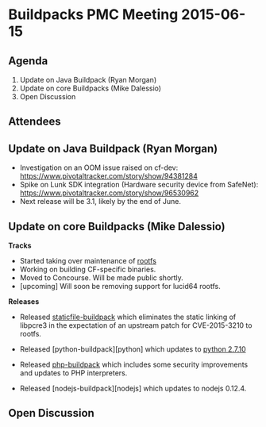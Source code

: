 # Buildpacks PMC Meeting 2015-06-15

## Agenda

1. Update on Java Buildpack (Ryan Morgan)
2. Update on core Buildpacks (Mike Dalessio)
3. Open Discussion


## Attendees


## Update on Java Buildpack (Ryan Morgan)
* Investigation on an OOM issue raised on cf-dev: https://www.pivotaltracker.com/story/show/94381284
* Spike on Lunk SDK integration (Hardware security device from SafeNet): https://www.pivotaltracker.com/story/show/96530962
* Next release will be 3.1, likely by the end of June.

## Update on core Buildpacks (Mike Dalessio)

__Tracks__

* Started taking over maintenance of [rootfs][stacks]
* Working on building CF-specific binaries.
* Moved to Concourse. Will be made public shortly.
* [upcoming] Will soon be removing support for lucid64 rootfs.


__Releases__

* Released [staticfile-buildpack][static] which eliminates the static linking of libpcre3 in the expectation of an upstream patch for CVE-2015-3210 to rootfs.
* Released [python-buildpack][python] which updates to [python 2.7.10][pyrelease]
* Released [php-buildpack][php] which includes some security improvements and updates to PHP interpreters.
* Released [nodejs-buildpack][nodejs] which updates to nodejs 0.12.4.

  [stacks]: https://github.com/cloudfoundry/stacks
  [static]: https://github.com/cloudfoundry/staticfile-buildpack/releases
  [pyrelease]: https://hg.python.org/cpython/raw-file/15c95b7d81dc/Misc/NEWS
  [php]: https://github.com/cloudfoundry/php-buildpack/releases


## Open Discussion

